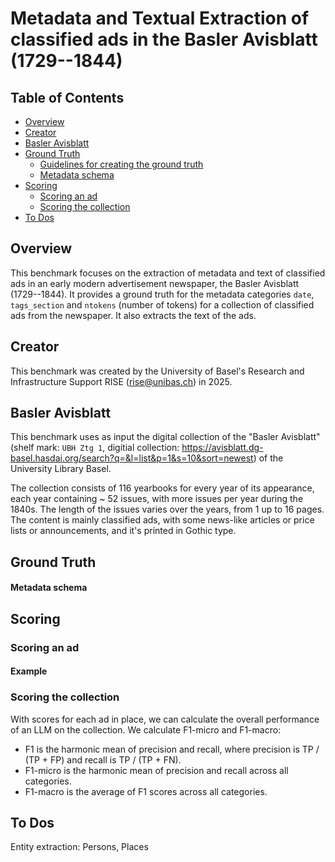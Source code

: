 # Metadata and Textual Extraction of classified ads in the Basler Avisblatt (1729--1844)

## Table of Contents
- [Overview](#overview)
- [Creator](#creator)
- [Basler Avisblatt](#basler-avisblatt)
- [Ground Truth](#ground-truth)
  - [Guidelines for creating the ground truth](#guidelines-for-creating-the-ground-truth)
  - [Metadata schema](#metadata-schema)
- [Scoring](#scoring)
  - [Scoring an ad](#scoring-an-ad)
  - [Scoring the collection](#scoring-the-collection)
- [To Dos](#to-dos)

## Overview

This benchmark focuses on the extraction of metadata and text of classified ads in an early modern advertisement newspaper, the Basler Avisblatt (1729--1844). It provides a ground truth for the metadata categories `date`, `tags_section` and `ntokens` (number of tokens) for a collection of classified ads from the newspaper. It also extracts the text of the ads.

## Creator

This benchmark was created by the University of Basel's Research and Infrastructure Support RISE (rise@unibas.ch) in 2025.

## Basler Avisblatt

This benchmark uses as input the digital collection of the "Basler Avisblatt" (shelf mark: `UBH Ztg 1`, digitial collection: https://avisblatt.dg-basel.hasdai.org/search?q=&l=list&p=1&s=10&sort=newest) of the University Library Basel.

The collection consists of 116 yearbooks for every year of its appearance, each year containing ~ 52 issues, with more issues per year during the 1840s. The length of the issues varies over the years, from 1 up to 16 pages. The content is mainly classified ads, with some news-like articles or price lists or announcements, and it's printed in Gothic type.

## Ground Truth



#### Metadata schema
                                               
                                               



## Scoring

### Scoring an ad

#### Example

### Scoring the collection

With scores for each ad in place, we can calculate the overall performance of an LLM on the collection. We calculate F1-micro and F1-macro:

- F1 is the harmonic mean of precision and recall, where precision is TP / (TP + FP) and recall is TP / (TP + FN).
- F1-micro is the harmonic mean of precision and recall across all categories.
- F1-macro is the average of F1 scores across all categories.

## To Dos

Entity extraction: Persons, Places